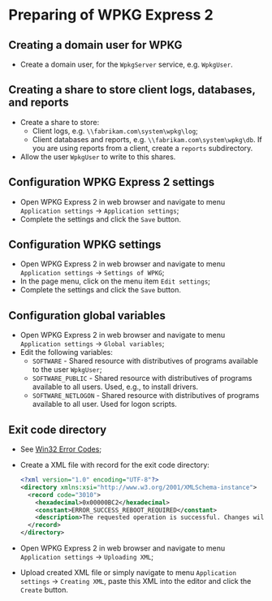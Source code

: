 # Preparing of WPKG Express 2

## Creating a domain user for WPKG

- Create a domain user, for the `WpkgServer` service, e.g. `WpkgUser`.

## Creating a share to store client logs, databases, and reports

- Create a share to store:
  * Client logs, e.g. `\\fabrikam.com\system\wpkg\log`;
  * Client databases and reports, e.g. `\\fabrikam.com\system\wpkg\db`.
    If you are using reports from a client, create a `reports` subdirectory.
- Allow the user `WpkgUser` to write to this shares.

## Configuration WPKG Express 2 settings

- Open WPKG Express 2 in web browser and navigate to menu `Application settings` ->
  `Application settings`;
- Complete the settings and click the `Save` button.

## Configuration WPKG settings

- Open WPKG Express 2 in web browser and navigate to menu `Application settings` ->
  `Settings of WPKG`;
- In the page menu, click on the menu item `Edit settings`;
- Complete the settings and click the `Save` button.

## Configuration global variables

- Open WPKG Express 2 in web browser and navigate to menu `Application settings` ->
  `Global variables`;
- Edit the following variables:
  * `SOFTWARE` - Shared resource with distributives of programs available to
    the user `WpkgUser`;
  * `SOFTWARE_PUBLIC` - Shared resource with distributives of programs available
    to all users. Used, e.g., to install drivers.
  * `SOFTWARE_NETLOGON` - Shared resource with distributives of programs available
    to all user. Used for logon scripts.

## Exit code directory

- See [Win32 Error Codes](https://docs.microsoft.com/en-us/openspecs/windows_protocols/ms-erref/18d8fbe8-a967-4f1c-ae50-99ca8e491d2d);
- Create a XML file with record for the exit code directory:

  ```xml
  <?xml version="1.0" encoding="UTF-8"?>
  <directory xmlns:xsi="http://www.w3.org/2001/XMLSchema-instance">
    <record code="3010">
      <hexadecimal>0x00000BC2</hexadecimal>
      <constant>ERROR_SUCCESS_REBOOT_REQUIRED</constant>
      <description>The requested operation is successful. Changes will not be effective until the system is rebooted.</description>
    </record>
  </directory>
  ```

- Open WPKG Express 2 in web browser and navigate to menu `Application settings` ->
  `Uploading XML`;
- Upload created XML file or simply navigate to menu `Application settings` ->
  `Creating XML`, paste this XML into the editor and click the `Create` button.
